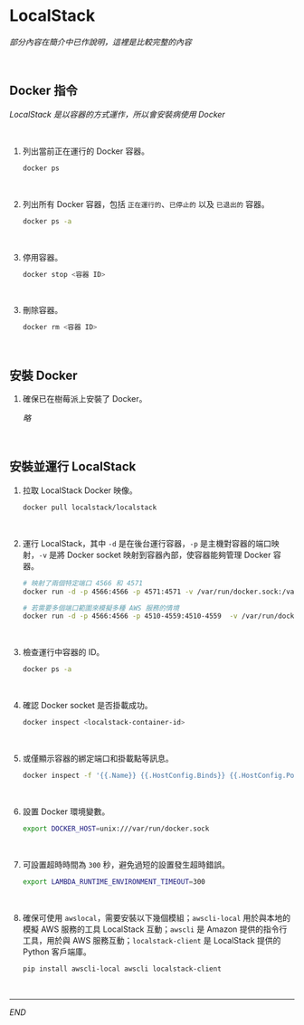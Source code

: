 # LocalStack

_部分內容在簡介中已作說明，這裡是比較完整的內容_

<br>

## Docker 指令

_LocalStack 是以容器的方式運作，所以會安裝病使用 Docker_

<br>

1. 列出當前正在運行的 Docker 容器。

    ```bash
    docker ps
    ```

<br>

2. 列出所有 Docker 容器，包括 `正在運行的`、`已停止的` 以及 `已退出的` 容器。

    ```bash
    docker ps -a
    ```

<br>

3. 停用容器。

    ```bash
    docker stop <容器 ID>
    ```

<br>

3. 刪除容器。

    ```bash
    docker rm <容器 ID>
    ```

<br>

## 安裝 Docker

1. 確保已在樹莓派上安裝了 Docker。

    _略_

<br>

## 安裝並運行 LocalStack

1. 拉取 LocalStack Docker 映像。

    ```bash
    docker pull localstack/localstack
    ```

<br>

2. 運行 LocalStack，其中 `-d` 是在後台運行容器，`-p` 是主機對容器的端口映射，`-v` 是將 Docker socket 映射到容器內部，使容器能夠管理 Docker 容器。

    ```bash
    # 映射了兩個特定端口 4566 和 4571
    docker run -d -p 4566:4566 -p 4571:4571 -v /var/run/docker.sock:/var/run/docker.sock localstack/localstack
    
    # 若需要多個端口範圍來模擬多種 AWS 服務的情境
    docker run -d -p 4566:4566 -p 4510-4559:4510-4559  -v /var/run/docker.sock:/var/run/docker.sock localstack/localstack
    ```

<br>

3. 檢查運行中容器的 ID。

    ```bash
    docker ps -a
    ```

<br>

4. 確認 Docker socket 是否掛載成功。

    ```bash
    docker inspect <localstack-container-id>
    ```

<br>

5. 或僅顯示容器的綁定端口和掛載點等訊息。

    ```bash
    docker inspect -f '{{.Name}} {{.HostConfig.Binds}} {{.HostConfig.PortBindings}}' <localstack-container-id>
    ```

<br>

6. 設置 Docker 環境變數。

    ```bash
    export DOCKER_HOST=unix:///var/run/docker.sock
    ```

<br>

7. 可設置超時時間為 `300` 秒，避免過短的設置發生超時錯誤。

    ```bash
    export LAMBDA_RUNTIME_ENVIRONMENT_TIMEOUT=300
    ```

<br>

8. 確保可使用 `awslocal`，需要安裝以下幾個模組；`awscli-local` 用於與本地的模擬 AWS 服務的工具 LocalStack 互動；`awscli` 是 Amazon 提供的指令行工具，用於與 AWS 服務互動；`localstack-client` 是 LocalStack 提供的 Python 客戶端庫。

    ```bash
    pip install awscli-local awscli localstack-client
    ```

<br>

___

_END_
